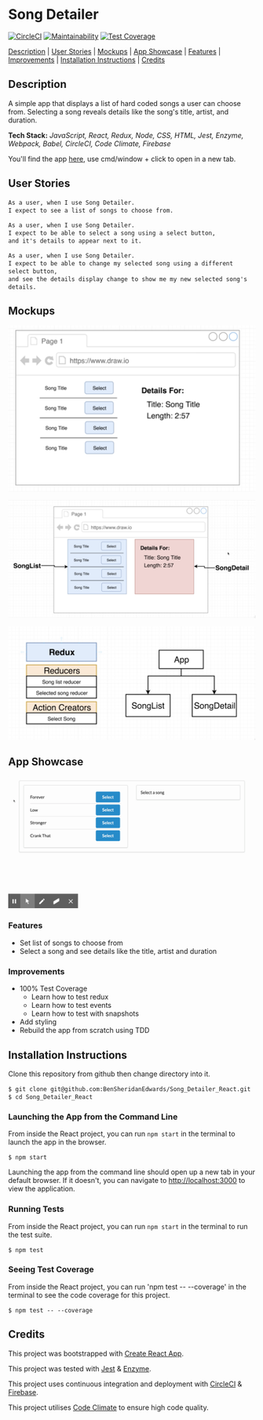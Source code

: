 # Song Detailer

[![CircleCI](https://circleci.com/gh/BenSheridanEdwards/Song_Detailer_React.svg?style=svg)](https://circleci.com/gh/BenSheridanEdwards/Song_Detailer_React)
[![Maintainability](https://api.codeclimate.com/v1/badges/927be19b769a8cc8fa03/maintainability)](https://codeclimate.com/github/BenSheridanEdwards/Song_Detailer_React/maintainability)
[![Test Coverage](https://api.codeclimate.com/v1/badges/32d8f217be4f246461fa/test_coverage)](https://codeclimate.com/github/BenSheridanEdwards/Click_Counter_React/test_coverage)

[Description](#description) | [User Stories](#user-stories) | [Mockups](#mockups) | [App Showcase](#app-showcase) | [Features](#features) | [Improvements](#improvements) | [Installation Instructions](#installation) | [Credits](#credits)

## <a name="description">Description</a>

A simple app that displays a list of hard coded songs a user can choose from. Selecting a song reveals details like the song's title, artist, and duration. 

**Tech Stack:** *JavaScript, React, Redux, Node, CSS, HTML, Jest, Enzyme, Webpack, Babel, CircleCI, Code Climate, Firebase*

You'll find the app [here](https://song-detailer-react.web.app/), use cmd/window + click to open in a new tab.

## <a name="user-stories">User Stories</a>

```
As a user, when I use Song Detailer.
I expect to see a list of songs to choose from. 
```

```
As a user, when I use Song Detailer.
I expect to be able to select a song using a select button, 
and it's details to appear next to it. 
```

```
As a user, when I use Song Detailer. 
I expect to be able to change my selected song using a different select button, 
and see the details display change to show me my new selected song's details.
```

## <a name="mockups">Mockups</a>

![App Mockup](https://github.com/BenSheridanEdwards/Song_Detailer_React/blob/master/media/Mockups/SongDetailer-MockupApp.png)

![Component Mockup](https://github.com/BenSheridanEdwards/Song_Detailer_React/blob/master/media/Mockups/SongDetailer-MockupComponents.png)

![Redux Mockup](https://github.com/BenSheridanEdwards/Song_Detailer_React/blob/master/media/Mockups/SongDetailer-MockupReduxStructure.png)

## <a name="app-showcase">App Showcase</a>

![App Screenrecording](https://github.com/BenSheridanEdwards/Song_Detailer_React/blob/master/media/Showcase/SongDetailer-AppShowcase.gif)

### <a name="features">Features</a>

- Set list of songs to choose from
- Select a song and see details like the title, artist and duration

### <a name="improvements">Improvements</a>

- 100% Test Coverage
  - Learn how to test redux
  - Learn how to test events
  - Learn how to test with snapshots
- Add styling
- Rebuild the app from scratch using TDD

## <a name="installation">Installation Instructions</a>

Clone this repository from github then change directory into it.
```
$ git clone git@github.com:BenSheridanEdwards/Song_Detailer_React.git
$ cd Song_Detailer_React
```

### Launching the App from the Command Line

From inside the React project, you can run `npm start` in the terminal to launch the app in the browser.

```
$ npm start
```

Launching the app from the command line should open up a new tab in your default browser. If it doesn't, you can navigate to [http://localhost:3000](http://localhost:3000) to view the application.

### Running Tests

From inside the React project, you can run `npm start` in the terminal to run the test suite. 

```
$ npm test
```

### Seeing Test Coverage

From inside the React project, you can run 'npm test -- --coverage' in the terminal to see the code coverage for this project.

```
$ npm test -- --coverage
```

## <a name="credits">Credits</a>

This project was bootstrapped with [Create React App](https://github.com/facebook/create-react-app).

This project was tested with [Jest](https://jestjs.io/) & [Enzyme](https://enzymejs.github.io/enzyme/). 

This project uses continuous integration and deployment with [CircleCI](https://circleci.com/) & [Firebase](https://firebase.google.com/).

This project utilises [Code Climate](https://codeclimate.com/) to ensure high code quality.
